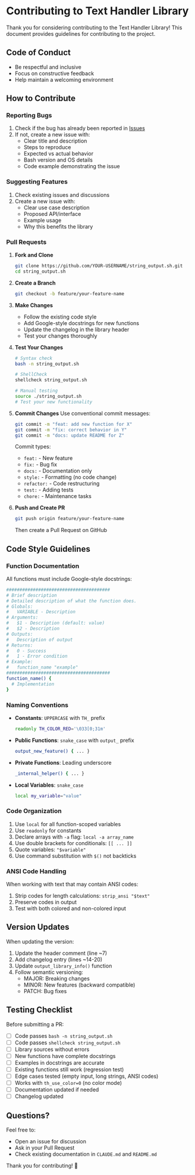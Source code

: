 # Contributing to Text Handler Library

Thank you for considering contributing to the Text Handler Library! This document provides guidelines for contributing to the project.

## Code of Conduct

- Be respectful and inclusive
- Focus on constructive feedback
- Help maintain a welcoming environment

## How to Contribute

### Reporting Bugs

1. Check if the bug has already been reported in [Issues](https://github.com/tkirkland/string_output.sh/issues)
2. If not, create a new issue with:
   - Clear title and description
   - Steps to reproduce
   - Expected vs actual behavior
   - Bash version and OS details
   - Code example demonstrating the issue

### Suggesting Features

1. Check existing issues and discussions
2. Create a new issue with:
   - Clear use case description
   - Proposed API/interface
   - Example usage
   - Why this benefits the library

### Pull Requests

1. **Fork and Clone**
   ```bash
   git clone https://github.com/YOUR-USERNAME/string_output.sh.git
   cd string_output.sh
   ```

2. **Create a Branch**
   ```bash
   git checkout -b feature/your-feature-name
   ```

3. **Make Changes**
   - Follow the existing code style
   - Add Google-style docstrings for new functions
   - Update the changelog in the library header
   - Test your changes thoroughly

4. **Test Your Changes**
   ```bash
   # Syntax check
   bash -n string_output.sh

   # ShellCheck
   shellcheck string_output.sh

   # Manual testing
   source ./string_output.sh
   # Test your new functionality
   ```

5. **Commit Changes**
   Use conventional commit messages:
   ```bash
   git commit -m "feat: add new function for X"
   git commit -m "fix: correct behavior in Y"
   git commit -m "docs: update README for Z"
   ```

   Commit types:
   - `feat:` - New feature
   - `fix:` - Bug fix
   - `docs:` - Documentation only
   - `style:` - Formatting (no code change)
   - `refactor:` - Code restructuring
   - `test:` - Adding tests
   - `chore:` - Maintenance tasks

6. **Push and Create PR**
   ```bash
   git push origin feature/your-feature-name
   ```
   Then create a Pull Request on GitHub

## Code Style Guidelines

### Function Documentation

All functions must include Google-style docstrings:

```bash
#######################################
# Brief description
# Detailed description of what the function does.
# Globals:
#   VARIABLE - Description
# Arguments:
#   $1 - Description (default: value)
#   $2 - Description
# Outputs:
#   Description of output
# Returns:
#   0 - Success
#   1 - Error condition
# Example:
#   function_name "example"
#######################################
function_name() {
  # Implementation
}
```

### Naming Conventions

- **Constants**: `UPPERCASE` with `TH_` prefix
  ```bash
  readonly TH_COLOR_RED='\033[0;31m'
  ```

- **Public Functions**: `snake_case` with `output_` prefix
  ```bash
  output_new_feature() { ... }
  ```

- **Private Functions**: Leading underscore
  ```bash
  _internal_helper() { ... }
  ```

- **Local Variables**: `snake_case`
  ```bash
  local my_variable="value"
  ```

### Code Organization

1. Use `local` for all function-scoped variables
2. Use `readonly` for constants
3. Declare arrays with `-a` flag: `local -a array_name`
4. Use double brackets for conditionals: `[[ ... ]]`
5. Quote variables: `"$variable"`
6. Use command substitution with `$()` not backticks

### ANSI Code Handling

When working with text that may contain ANSI codes:

1. Strip codes for length calculations: `strip_ansi "$text"`
2. Preserve codes in output
3. Test with both colored and non-colored input

## Version Updates

When updating the version:

1. Update the header comment (line ~7)
2. Add changelog entry (lines ~14-20)
3. Update `output_library_info()` function
4. Follow semantic versioning:
   - MAJOR: Breaking changes
   - MINOR: New features (backward compatible)
   - PATCH: Bug fixes

## Testing Checklist

Before submitting a PR:

- [ ] Code passes `bash -n string_output.sh`
- [ ] Code passes `shellcheck string_output.sh`
- [ ] Library sources without errors
- [ ] New functions have complete docstrings
- [ ] Examples in docstrings are accurate
- [ ] Existing functions still work (regression test)
- [ ] Edge cases tested (empty input, long strings, ANSI codes)
- [ ] Works with `th_use_color=0` (no color mode)
- [ ] Documentation updated if needed
- [ ] Changelog updated

## Questions?

Feel free to:
- Open an issue for discussion
- Ask in your Pull Request
- Check existing documentation in `CLAUDE.md` and `README.md`

Thank you for contributing! 🎉

